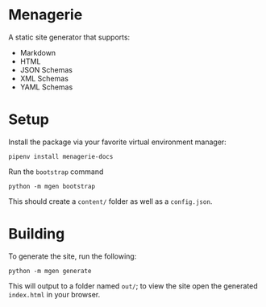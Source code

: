 # Menagerie

A static site generator that supports:
- Markdown
- HTML
- JSON Schemas
- XML Schemas
- YAML Schemas
  
# Setup

Install the package via your favorite virtual environment manager:
```shell
pipenv install menagerie-docs
```
Run the `bootstrap` command
```shell
python -m mgen bootstrap
```
This should create a `content/` folder as well as a `config.json`.
  
# Building

To generate the site, run the following:
```shell
python -m mgen generate
```
This will output to a folder named `out/`; to view the site open the generated `index.html` in your browser.
